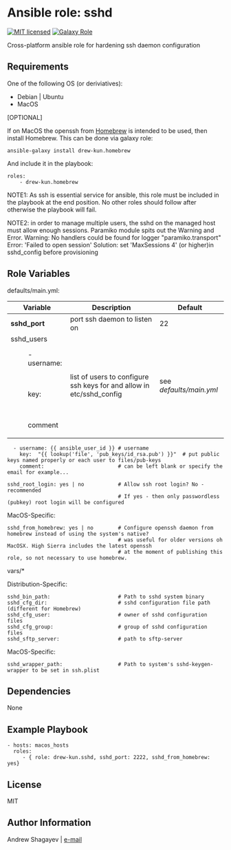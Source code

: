 Ansible role: sshd
=========

[![MIT licensed][mit-badge]][mit-link]
[![Galaxy Role][role-badge]][galaxy-link]

Cross-platform ansible role for hardening ssh daemon configuration

Requirements
------------

One of the following OS (or deriviatives):
 - Debian | Ubuntu
 - MacOS


[OPTIONAL]

If on MacOS the openssh from [Homebrew][homebrew] is intended to be used, then install Homebrew.
This can be done via galaxy role:

    ansible-galaxy install drew-kun.homebrew

And include it in the playbook:

    roles:
        - drew-kun.homebrew

NOTE1: As ssh is essential service for ansible, this role must be included in the playbook at the end position. No other roles should follow after otherwise the playbook will fail.

NOTE2: in order to manage multiple users, the sshd on the managed host must allow enough sessions.
Paramiko module spits out the Warning and Error.
Warning: No handlers could be found for logger "paramiko.transport"
Error: 'Failed to open session'
Solution: set 'MaxSessions 4' (or higher)in sshd_config before provisioning

Role Variables
--------------

defaults/main.yml:

| Variable | Description | Default |
|----------|-------------|---------|
| **sshd_port** | port ssh daemon to listen on | 22 |
| sshd_users<br><p style="margin-left: 40px">- username:</p><br><p style="margin-left: 40px">key:</p><br><p style="margin-left: 40px">comment</p>| list of users to configure ssh keys for and allow in etc/sshd_config | see *defaults/main.yml* |


      - username: {{ ansible_user_id }} # username
        key:  "{{ lookup('file', 'pub_keys/id_rsa.pub') }}"  # put public keys named properly or each user to files/pub-keys
        comment:                        # can be left blank or specify the email for example...

    sshd_root_login: yes | no           # Allow ssh root login? No - recommended
                                        # If yes - then only passwordless (pubkey) root login will be configured

MacOS-Specific:

    sshd_from_homebrew: yes | no        # Configure openssh daemon from homebrew instead of using the system's native?
                                        # was useful for older versions oh MacOSX. High Sierra includes the latest openssh
                                        # at the moment of publishing this role, so not necessary to use homebrew.

vars/*

Distribution-Specific:

    sshd_bin_path:                      # Path to sshd system binary
    sshd_cfg_dir:                       # sshd configuration file path (different for Homebrew)
    sshd_cfg_user:                      # owner of sshd configuration files
    sshd_cfg_group:                     # group of sshd configuration files
    sshd_sftp_server:                   # path to sftp-server

MacOS-Specific:

    sshd_wrapper_path:                  # Path to system's sshd-keygen-wrapper to be set in ssh.plist

Dependencies
------------

None

Example Playbook
----------------

    - hosts: macos_hosts
      roles:
         - { role: drew-kun.sshd, sshd_port: 2222, sshd_from_homebrew: yes}

License
-------

MIT

Author Information
------------------

Andrew Shagayev | [e-mail](mailto:drewshg@gmail.com)

[role-badge]: https://img.shields.io/badge/role-drew--kun.sshd-green.svg
[galaxy-link]: https://galaxy.ansible.com/drew-kun/sshd/
[mit-badge]: https://img.shields.io/badge/license-MIT-blue.svg
[mit-link]: https://raw.githubusercontent.com/drew-kun/ansible-sshd/master/LICENSE
[homebrew]: http://brew.sh/

